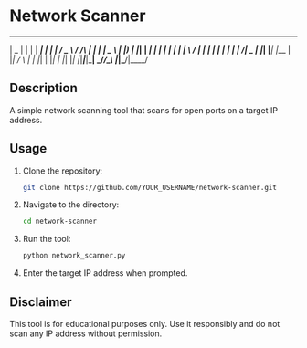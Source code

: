 # Network Scanner

  ____  _   _ _____ _     _        _____  ____  _   _ ____  
 |  _ \| | | | ____| |   | |      / _ \ \/ /\ \| | | |  _ \ 
 | |_) | |_| |  _| | |   | |     | | | \  /  | | | | | | | |
 |  __/|  _  | |___| |___| |___  | |_| /  \  | | |_| | |_| |
 |_|   |_| |_|_____|_____|_____|  \___/_/\_\ |_|\___/|____/ 


## Description

A simple network scanning tool that scans for open ports on a target IP address.

## Usage

1. Clone the repository:
    ```sh
    git clone https://github.com/YOUR_USERNAME/network-scanner.git
    ```

2. Navigate to the directory:
    ```sh
    cd network-scanner
    ```

3. Run the tool:
    ```sh
    python network_scanner.py
    ```

4. Enter the target IP address when prompted.

## Disclaimer

This tool is for educational purposes only. Use it responsibly and do not scan any IP address without permission.

